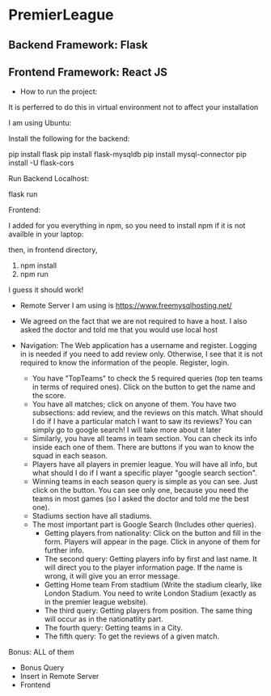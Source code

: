 # PremierLeague

## Backend Framework: Flask 
## Frontend Framework: React JS 

- How to run the project: 

It is perferred to do this in virtual environment not to affect your installation

I am using Ubuntu: 

Install the following for the backend: 

pip install flask
pip install flask-mysqldb
pip install mysql-connector
pip install -U flask-cors

Run Backend Localhost: 

flask run 


Frontend: 

I added for you everything in npm, so you need to install npm if it is not availble in your laptop: 

then, in frontend directory, 

1) npm install
2) npm run 

I guess it should work!

- Remote Server I am using is https://www.freemysqlhosting.net/

- We agreed on the fact that we are not required to have a host. I also asked the doctor and told me that you would use local host
- Navigation: 
	The Web application has a username and register. Logging in is needed if you need to add review only. Otherwise, I see that 
	it is not required to know the information of the people. 
	Register, login. 
	- You have "TopTeams" to check the 5 required queries (top ten teams in terms of required ones). Click on the button to get the name and the score. 
	- You have all matches; click on anyone of them. You have two subsections: add review, and the reviews on this match. What should I do if I have a particular match I want to saw its reviews? You can simply go to google search! I will take more about it later
	- Similarly, you have all teams in team section. You can check its info inside each one of them. There are buttons if you wan to know the squad in each season. 
	- Players have all players in premier league. You will have all info, but what should I do if I want a specific player "google search section". 
	- Winning teams in each season query is simple as you can see. Just click on the button. You can see only one, because you need the teams in most games (so I asked the doctor and told me the best one). 
	- Stadiums section have all stadiums. 
	- The most important part is Google Search (Includes other queries). 
		- Getting players from nationality: Click on the button and fill in the form. Players will appear in the page. Click in anyone of them for further info.
		- The second query: Getting players info by first and last name. It will direct you to the player information page. If the name is wrong, it will give you an error message.
		- Getting Home team From stadtium (Write the stadium clearly, like London Stadium. You need to write London Stadium (exactly as in the premier league website). 
		- The third query: Getting players from position. The same thing will occur as in the nationatlity part.
		- The fourth query: Getting teams in a City. 
		- The fifth query: To get the reviews of a given match. 
		
		
Bonus:  ALL of them 
-  Bonus Query
-  Insert in Remote Server
-  Frontend
	

